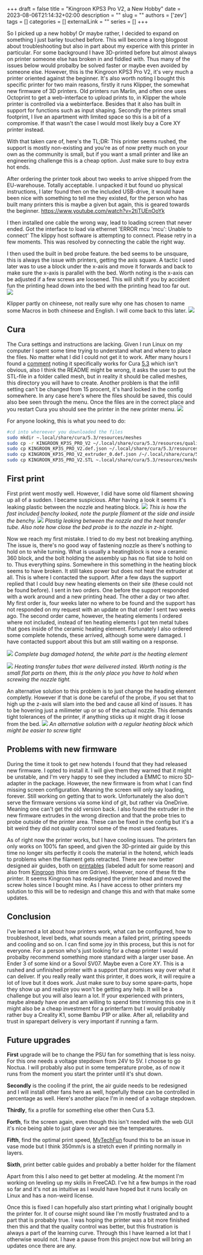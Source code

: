 +++
draft = false
title = "Kingroon KPS3 Pro V2, a New Hobby"
date = 2023-08-06T21:14:32+02:00
description = ""
slug = ""
authors = ['zev']
tags = []
categories = []
externalLink = ""
series = []
+++

So I picked up a new hobby! Or maybe rather, I decided to expand on something I just barley touched before. This will become a long blogpost about troubleshooting but also in part about my experice with this printer in particular. For some background I have 3D-printed before but almost always on printer someone else has broken in and fiddled with. Thus many of the issues below would probalby be solved faster or maybe even avoided by someone else. However, this is the Kingroon KPS3 Pro V2, it's very much a printer oriented against the beginner. It's also worth noting I bought this specific printer for two main reasons, firstly it runs Klipper, the somewhat new firmware of 3D printers. Old printers run Marlin, and often one uses Octoprint to get a web-interface to upload prints to, in Klipper the whole printer is controlled via a webinterface. Besides that it also has built in support for functions such as input shaping. Secondly the printers small footprint, I live an apartment with limited space so this is a bit of a compromise. If that wasn't the case I would most likely buy a Core XY printer instead. 

With that taken care of, here's the TL;DR: This printer seems rushed, the support is mostly non-existing and you're as of now pretty much on your own as the community is small, but if you want a small printer and like an engineering challenge this is a cheap option. Just make sure to buy extra hot ends.

After ordering the printer took about two weeks to arrive shipped from the EU-warehouse. Totally acceptable. I unpacked it but found  uo physical instructions, I later found then on the included USB-drive, it would have been nice with something to tell me they existed, for the person who has built many printers this is maybe a given but again, this is geared towards the beginner.
https://www.youtube.com/watch?v=2tjTUEnOoYk

I then installed one cable the wrong way, lead to loading screen that never ended.
Got the interface to load via ethernet 'ERROR mcu 'mcu': Unable to connect'
The klippy host software is attempting to connect. Please retry in a few moments. This was resolved by connecting the cable the right way.

I then used the built in bed probe feature. the bed seems to be unsquare, this is always the issue with printers, getting the axis square. A tactic I used later was to use a block under the x-axis and move it forwards and back to make sure the x-axis is parallel with the bed. Worth noting is the x-axis can be adjusted if a few screws are loosened. This will shift if you by accident fun the printing head down into the bed with the printing head too far out.  
![](/images/20230628231631.png)

Klipper partly on chineese, not really sure why one has chosen to name some Macros in both chineese and English. I will come back to this later.
![](/images/20230628231652.png)


## Cura
The Cura settings and instructions are lacking. Given I run Linux on my computer I spent some time trying to understand what and where to place the files. No matter what I did I could not get it to work. After many hours I found a [comment](https://kingroon.com/blogs/3d-print-101/kingroon-kp3s-pro-v2-and-klp1-3d-printer-into-the-cura-profile-settings) noting it specifically works for Cura [5.3](https://github.com/Ultimaker/Cura/releases/tag/5.3.1) which isn't obvious, also I think the README might be wrong, it asks the user to put the STL-file in a folder called mesh, but in reality it should be called meshes, this directory you will have to create. Another problem is that the infill setting can't be changed from 15 procent, it's hard locked in the config somewhere. In any case here's where the files should be saved, this could also bee seen through the menu. Once the files are in the correct place and you restart Cura you should see the printer in the new printer menu.
![](/images/20230806141923.png)

For anyone looking, this is what you need to do:
```bash
#cd into whereever you downloaded the files
sudo mkdir ~.local/share/cura/5.3/resources/meshes
sudo cp -r KINGROON_KP3S_PRO_V2 ~/.local/share/cura/5.3/resources/quality/
sudo cp KINGROON_KP3S_PRO_V2.def.json ~/.local/share/cura/5.3/resources/definitions/
sudo cp KINGROON_KP3S_PRO_V2_extruder_0.def.json /~/.local/share/cura/5.3/resources/extruders/
sudo cp KINGROON_KP3S_PRO_V2.STL ~.local/share/cura/5.3/resources/meshes/
```

## First print
First print went mostly well. However, I did have some old filament showing up all of a sudden. I became suspicious. After having a look it seems it's leaking plastic between the nozzle and heating block. 
![](/images/IMG_3630.jpeg)
*This is how the fast included benchy looked, note the purple filament at the side and inside the benchy.*
![](/images/IMG_3638.jpeg)
*Plastig leaking between the nozzle and the heat transfer tube. Also note how close the bed probe is to the nozzle in z-hight.*

Now we reach my first mistake. I tried to do my best not breaking anything. The issue is, there's no good way of fastening nozzle as there's nothing to hold on to while turning. What is usually a heatingblock is now a ceramic 360 block, and the bolt holding the assembly up has no flat side to hold on to. Thus everything spins. Somewhere in this something in the heating block seems to have broken. It still takes power but does not heat the extruder at all. This is where I contacted the support. After a few days the support replied that I could buy new heating elements on their site (these could not be found before). I sent in two orders. One before the support responded with a work around and a new printing head. The other a day or two after. My first order is, four weeks later no where to be found and the support has not responded on my request with an update on that order I sent two weeks ago. The second order came, however, the heating elements I ordered where not included, instead of ten heating elements I got ten metal tubes that goes inside of the ceramic heating element. Fortunately I also ordered some complete hotends, these arrived, although some were damaged. I have contacted support about this but am still waiting on a response. 

![](/images/IMG_3849.jpeg)
*Complete bug damaged hotend, the white part is the heating element*

![](/images/IMG_3848.jpeg)
*Heating transfer tubes that were delivered insted. Worth noting is the small flat parts on them, this is the only place you have to hold when screwing the nozzle tight.*

An alternative solution to this problem is to just change the heading element completly. However if that is done be careful of the probe, if you set that to high up the z-axis will slam into the bed and cause all kind of issues. It has to be hovering just a milimeter up or so of the actual nozzle. This demands tight tolerances of the printer, if anything sticks up it might drag it loose from the bed.
![](/images/IMG_3767.jpeg)
*An alternative solution with a regular heating block which might be easier to screw tight*

## Problems with new firmware
During the time it took to get new hotends I found that they had released new firmware. I opted to install it. I will give them they warned that it might be unstable, and I'm very happy to see they included a EMMC to micro SD-adapter in the package. However, the new firmware is from what I can find missing screen configuration. Meaning the screen will only say loading, forever. Still working on getting that to work. Unfortunately the also don't serve the firmware versions via some kind of git, but rather via OneDrive. Meaning one can't get the old version back. I also found the extruder in the new firmware extrudes in the wrong direction and that the probe tries to probe outside of the printer area. These can be fixed in the config but it's a bit weird they did not quality control some of the most used features.

As of right now the printer works, but I have cooling issues. The printers fan only works on 100% fan speed, and given the 3D-printed air guide by this time no longer sits perfectly it cools the material in the hotend, which leads to problems when the filament gets retracted. There are new better designed air guides, both on [printables](https://drive.google.com/drive/folders/1_hLgn2EZk9OHCQkcCiyHEs3Bt_gp6xpJ) (labeled adult for some reason) and also from [Kingroon](https://drive.google.com/drive/folders/1_hLgn2EZk9OHCQkcCiyHEs3Bt_gp6xpJ) (this time om Gdrive). However, none of these fit the printer. It seems Kingroon has redesigned the printer head and moved the screw holes since I bought mine. As I have access to other printers my solution to this will be to redesign and change this and with that make some updates.

## Conclusion
I've learned a lot about how printers work, what can be configured, how to troubleshoot, level beds, what sounds mean a failed print, printing speeds and cooling and so on. I can find some joy in this process, but this is not for everyone. For a person who's just looking for a cheap printer I would probalby recommend something more standard with a larger user base. An Ender 3 of some kind or a Sovol SV07. Maybe even a Core XY. This is a rushed and unfinished printer with a support that promises way over what it can deliver. If you really really want this printer, it does work, it will require a lot of love but it does work. Just make sure to buy some spare-parts, hope they show up and realize you won't be getting any help. It will be a challenge but you will also learn a lot. If your experienced with printers, maybe already have one and am willing to spend time trimming this one in it might also be a cheap investment for a printerfarm but I would probably rather buy a Creality K1, some Bambu P1P or alike. After all, reliability and trust in sparepart delivery is very important if running a farm.


## Future upgrades
**First** upgrade will be to change the PSU fan for something that is less noisy. For this one needs a voltage stepdown from 24V to 5V. I choose to go Noctua. I will probably also put in some temperature probe, as of now it runs from the moment you start the printer until it's shut down.

**Secondly** is the cooling if the print, the air guide needs to be redesigned and I will install other fans here as well, hopefully these can be controlled in percentage as well. Here's another place I'm in need of a voltage stepdown.

**Thirdly**, fix a profile for something else other then Cura 5.3. 

**Forth**, fix the screen again, even though this isn't needed with the web GUI it's nice being able to just glare over and see the temperatures.

**Fifth**, find the optimal print speed, [MyTechFun](https://youtu.be/2tjTUEnOoYk?t=1006) found this to be an issue in vase mode but I think 350mm/s is a stretch even if printing normally in layers.

**Sixth**, print better cable guides and probably a better holder for the filament

Apart from this I also need to get better at modeling. At the moment I'm working on leveling up my skills in FreeCAD. I've hit a few bumps in the road so far and it's not as intuitive as I would have hoped but it runs locally on Linux and has a non-weird license.

Once this is fixed I can hopefully also start printing what I originally bought the printer for. It of course might sound like I'm mostly frustrated and to a part that is probably true. I was hoping the printer was a bit more finished then this and that the quality control was better, but this frustration is always a part of the learning curve. Through this I have learned a lot that I otherwise would not. I have a pause from this project now but will bring an updates once there are any.